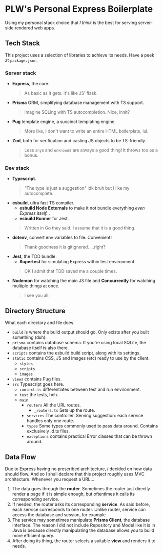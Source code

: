 # PLW's Personal Express Boilerplate

Using my personal stack choice that _I think_ is the best for serving server-side rendered web apps.

## Tech Stack

This project uses a selection of libraries to achieve its needs. Have a peek at `package.json`.

### Server stack
  - **Express**, the core.  
    > As basic as it gets. It's like JS' flask.
  - **Prisma** ORM, simplifying database management with TS support.  
    > Imagine SQLing with TS autocompletion. Nice, innit?
  - **Pug** template engine, a succinct templating engine.  
    > More like, I don't want to write an entire HTML boilerplate, lul.
  - **Zod**, both for verification and casting JS objects to be TS-friendly.  
    > Less `any`s and `unknown`s are always a good thing! It throws too as a bonus.
### Dev stack
  - **Typescript**.  
    >"The type is just a suggestion" idk bruh but I like my autocomplete.
  - **esbuild**, ultra fast TS compiler.  
    - **esbuild Node Externals** to make it not bundle everything _even Express itself..._
    - **esbuild Runner** for Jest.
    > Written in Go they said. I assume that it is a good thing.
  - **dotenv**, convert env variables to file. Convenient!  
    > Thank goodness it is gitignored. ...right?
  - **Jest**, the TDD bundle.
    - **Supertest** for simulating Express within test environment.
    > OK I admit that TDD saved me a couple times.
  - **Nodemon** for watching the main JS file and **Concurrently** for watching multiple things at once.
    > I see you all.

## Directory Structure

What each directory and file does.

- `build` is where the build output should go. Only exists after you built something (duh).
- `prisma` contains database schema. If you're using local SQLite, the database itself is also there.
- `scripts` contains the esbuild build script, along with its settings.
- `static` contains CSS, JS and images (etc) ready to use by the client.
  - `styles`
  - `scripts`
  - `images`
- `views` contains Pug files.
- `src` Typescript goes here.
  - `context.ts` differentiates between test and run environment.
  - `test` the tests, heh. 
  - `main`
    - `routers` All the URL routes.
      - `_routers.ts` Sets up the route.
    - `services` The controller. Serving suggestion: each service handles only one route.
    - `types` Some types commonly used to pass data around. Contains exclusively .d.ts files.
    - `exceptions` contains practical Error classes that can be thrown around.

## Data Flow

Due to Express having no prescribed architecture, _I_ decided on how data should flow. And so I shall declare that this project roughly uses MVC architecture. Whenever you request a URL...

1. The data goes through the **router**. Sometimes the router just directly render a page if it is simple enough, but oftentimes it calls its corresponding service.
2. If needed, the router asks its corresponding **service**. As said before, each service corresponds to one router. Unlike router, service can access the database and session, for example.
3. The service may sometimes manipulate **Prisma Client**, the database interface. The reason I did not include Repository and Model like it is in Java is because directly manipulating the database allows you to build more efficient query.
4. After doing its thing, the router selects a suitable **view** and renders it to needs.